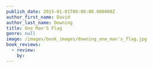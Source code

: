 ```yaml
---
publish_date: 2015-01-01T00:00:00.000000Z
author_first_name: David
author_last_name: Downing
title: One Man'S Flag
genre: null
image: /images/book_images/downing_one_man's_flag.jpg
book_reviews:
  - review: 
    by: 
---
```

